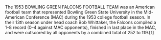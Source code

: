 The 1953 BOWLING GREEN FALCONS FOOTBALL TEAM was an American football team that represented Bowling Green State University in the Mid-American Conference (MAC) during the 1953 college football season. In their 13th season under head coach Bob Whittaker, the Falcons compiled a 1–8 record (0–4 against MAC opponents), finished in last place in the MAC, and were outscored by all opponents by a combined total of 252 to 119.[1]
